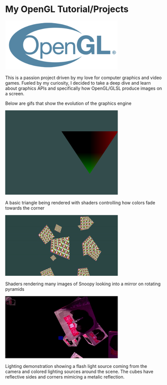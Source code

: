 # My OpenGL Tutorial/Projects

<img alt="alt_text" width="360px" src="images/opengl_logo.png " />

This is a passion project driven by my love for computer graphics and video games. Fueled by my curiosity, I decided to take a deep dive and learn about graphics APIs and specifically how OpenGL/GLSL produce images on a screen.

Below are gifs that show the evolution of the graphics engine

<img alt="alt_text" width="360px" src="images/triangle.PNG " />

A basic triangle being rendered with shaders controlling how colors fade towards the corner

<img alt="alt_text" width="360px" src="images/snoopy_triangle1.gif " />

Shaders rendering many images of Snoopy looking into a mirror on rotating pyramids

<img alt="alt_text" width="360px" src="images/cubes.gif " />

Lighting demonstration showing a flash light source coming from the camera and colored lighting sources around the scene. The cubes have reflective sides and corners mimicing a metalic reflection.

